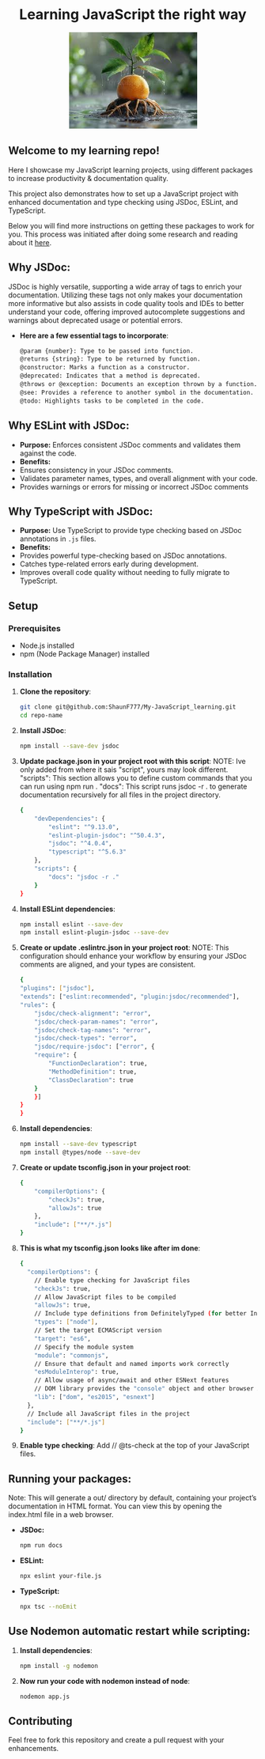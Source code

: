 <div align="center">

# Learning JavaScript the right way

<a name="top"></a>
<img src="./assets/rootsinwater.jfif">

<div align="left">

## Welcome to my learning repo!
Here I showcase my JavaScript learning projects, using different packages to increase productivity & documentation quality.

This project also demonstrates how to set up a JavaScript project with enhanced documentation and type checking using JSDoc, ESLint, and TypeScript.

Below you will find more instructions on getting these packages to work for you. This process was initiated after doing some research and reading about it [here](https://www.pullrequest.com/blog/leveraging-jsdoc-for-better-code-documentation-in-javascript/#:~:text=JSDoc%20is%20a%20documentation%20syntax,into%20a%20detailed%20documentation%20website).

## Why JSDoc:
JSDoc is highly versatile, supporting a wide array of tags to enrich your documentation. 
Utilizing these tags not only makes your documentation more informative but also assists in 
code quality tools and IDEs to better understand your code, offering improved autocomplete 
suggestions and warnings about deprecated usage or potential errors.

- **Here are a few essential tags to incorporate**:
    ```sh
    @param {number}: Type to be passed into function.
    @returns {string}: Type to be returned by function.
    @constructor: Marks a function as a constructor.
    @deprecated: Indicates that a method is deprecated.
    @throws or @exception: Documents an exception thrown by a function.
    @see: Provides a reference to another symbol in the documentation.
    @todo: Highlights tasks to be completed in the code.

## Why ESLint with JSDoc:
- **Purpose:** Enforces consistent JSDoc comments and validates them against the code.
- **Benefits:**
- Ensures consistency in your JSDoc comments.
- Validates parameter names, types, and overall alignment with your code.
- Provides warnings or errors for missing or incorrect JSDoc comments
## Why TypeScript with JSDoc:
- **Purpose:** Use TypeScript to provide type checking based on JSDoc annotations in `.js` files.
- **Benefits:**
- Provides powerful type-checking based on JSDoc annotations.
- Catches type-related errors early during development.
- Improves overall code quality without needing to fully migrate to TypeScript.

## Setup

### Prerequisites
- Node.js installed
- npm (Node Package Manager) installed

### Installation
1. **Clone the repository**:
   ```sh
   git clone git@github.com:ShaunF777/My-JavaScript_learning.git
   cd repo-name

2.  **Install JSDoc**:
    ```sh
    npm install --save-dev jsdoc

3. **Update package.json in your project root with this script**:
    NOTE: Ive only added from where it sais "script", yours may look different. 
    "scripts": This section allows you to define custom commands that you can run using npm run <script-name>.
    "docs": This script runs jsdoc -r . to generate documentation recursively for all files in the project directory.
    ```sh
    {
        "devDependencies": {
            "eslint": "^9.13.0",
            "eslint-plugin-jsdoc": "^50.4.3",
            "jsdoc": "^4.0.4",
            "typescript": "^5.6.3"
        },
        "scripts": {
            "docs": "jsdoc -r ."
        }
    }

4. **Install ESLint dependencies**:
    ```sh
    npm install eslint --save-dev
    npm install eslint-plugin-jsdoc --save-dev

5. **Create or update .eslintrc.json in your project root**:
    NOTE: This configuration should enhance your workflow by ensuring your JSDoc comments are aligned, and your types are consistent.
    ```sh
    {
    "plugins": ["jsdoc"],
    "extends": ["eslint:recommended", "plugin:jsdoc/recommended"],
    "rules": {
        "jsdoc/check-alignment": "error",
        "jsdoc/check-param-names": "error",
        "jsdoc/check-tag-names": "error",
        "jsdoc/check-types": "error",
        "jsdoc/require-jsdoc": ["error", {
        "require": {
            "FunctionDeclaration": true,
            "MethodDefinition": true,
            "ClassDeclaration": true
        }
        }]
    }
    }

6. **Install  dependencies**:
    ```sh
    npm install --save-dev typescript
    npm install @types/node --save-dev

7. **Create or update tsconfig.json in your project root**:
    ```sh
    {
        "compilerOptions": {
            "checkJs": true,
            "allowJs": true
        },
        "include": ["**/*.js"]
    }

8. **This is what my tsconfig.json looks like after im done**:
    ```sh
    {
      "compilerOptions": {
        // Enable type checking for JavaScript files
        "checkJs": true,
        // Allow JavaScript files to be compiled
        "allowJs": true,
        // Include type definitions from DefinitelyTyped (for better IntelliSense)
        "types": ["node"],
        // Set the target ECMAScript version
        "target": "es6",
        // Specify the module system
        "module": "commonjs",
        // Ensure that default and named imports work correctly
        "esModuleInterop": true,
        // Allow usage of async/await and other ESNext features
        // DOM library provides the "console" object and other browser APIs
        "lib": ["dom", "es2015", "esnext"]
      },
      // Include all JavaScript files in the project
      "include": ["**/*.js"]
    }

8. **Enable type checking**: Add // @ts-check at the top of your JavaScript files.

## Running your packages: 
Note: This will generate a out/ directory by default, containing your project’s documentation in HTML format. 
You can view this by opening the index.html file in a web browser.
- **JSDoc:** 
    ```sh
    npm run docs

- **ESLint:**
    ```sh
    npx eslint your-file.js

- **TypeScript:**
    ```sh
    npx tsc --noEmit

## Use Nodemon automatic restart while scripting:   
1. **Install  dependencies**:
    ```sh
    npm install -g nodemon

2. **Now run your code with nodemon instead of node**:
    ```sh
    nodemon app.js

## Contributing
 Feel free to fork this repository and create a pull request with your enhancements.
 
